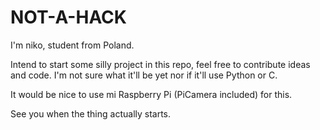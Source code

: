 # NOT-A-HACK

I'm niko, student from Poland. 

Intend to start some silly project in this repo, feel free to contribute ideas and code. I'm not sure what it'll be yet nor if it'll use Python or C.

It would be nice to use mi Raspberry Pi (PiCamera included) for this.

See you when the thing actually starts.
